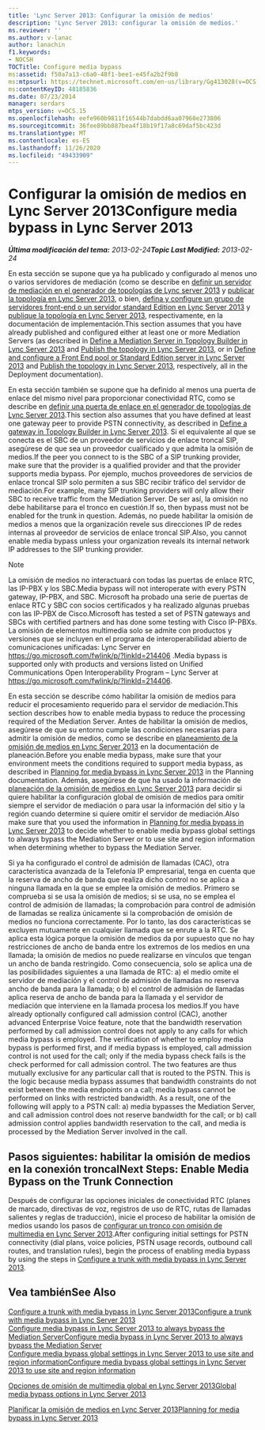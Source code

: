 ```yaml
---
title: 'Lync Server 2013: Configurar la omisión de medios'
description: 'Lync Server 2013: configurar la omisión de medios.'
ms.reviewer: ''
ms.author: v-lanac
author: lanachin
f1.keywords:
- NOCSH
TOCTitle: Configure media bypass
ms:assetid: f50a7a13-c6a0-48f1-bee1-e45fa2b2f9b8
ms:mtpsurl: https://technet.microsoft.com/en-us/library/Gg413028(v=OCS.15)
ms:contentKeyID: 48185836
ms.date: 07/23/2014
manager: serdars
mtps_version: v=OCS.15
ms.openlocfilehash: eefe960b9811f16544b7dabdd6aa07960e273806
ms.sourcegitcommit: 36fee89bb887bea4f18b19f17a8c69daf5bc423d
ms.translationtype: MT
ms.contentlocale: es-ES
ms.lasthandoff: 11/26/2020
ms.locfileid: "49433909"
---
```

# <a name="configure-media-bypass-in-lync-server-2013"></a><span data-ttu-id="0db31-103">Configurar la omisión de medios en Lync Server 2013</span><span class="sxs-lookup"><span data-stu-id="0db31-103">Configure media bypass in Lync Server 2013</span></span>

<div data-xmlns="http://www.w3.org/1999/xhtml">

<div class="topic" data-xmlns="http://www.w3.org/1999/xhtml" data-msxsl="urn:schemas-microsoft-com:xslt" data-cs="https://msdn.microsoft.com/">

<div data-asp="https://msdn2.microsoft.com/asp">



</div>

<div id="mainSection">

<div id="mainBody"><span data-ttu-id="0db31-104">

<span> </span></span><span class="sxs-lookup"><span data-stu-id="0db31-104">

<span> </span></span></span>

<span data-ttu-id="0db31-105">_**Última modificación del tema:** 2013-02-24_</span><span class="sxs-lookup"><span data-stu-id="0db31-105">_**Topic Last Modified:** 2013-02-24_</span></span>

<span data-ttu-id="0db31-106">En esta sección se supone que ya ha publicado y configurado al menos uno o varios servidores de mediación (como se describe en [definir un servidor de mediación en el generador de topologías de Lync server 2013](lync-server-2013-define-a-mediation-server-in-topology-builder.md) y [publicar la topología en Lync Server 2013](lync-server-2013-publish-the-topology.md), o bien, [defina y configure un grupo de servidores front-end o un servidor standard Edition en Lync Server 2013](lync-server-2013-define-and-configure-a-front-end-pool-or-standard-edition-server.md) y [publique la topología en Lync Server 2013](lync-server-2013-publish-the-topology.md), respectivamente, en la documentación de implementación.</span><span class="sxs-lookup"><span data-stu-id="0db31-106">This section assumes that you have already published and configured either at least one or more Mediation Servers (as described in [Define a Mediation Server in Topology Builder in Lync Server 2013](lync-server-2013-define-a-mediation-server-in-topology-builder.md) and [Publish the topology in Lync Server 2013](lync-server-2013-publish-the-topology.md), or in [Define and configure a Front End pool or Standard Edition server in Lync Server 2013](lync-server-2013-define-and-configure-a-front-end-pool-or-standard-edition-server.md) and [Publish the topology in Lync Server 2013](lync-server-2013-publish-the-topology.md), respectively, all in the Deployment documentation).</span></span>

<span data-ttu-id="0db31-107">En esta sección también se supone que ha definido al menos una puerta de enlace del mismo nivel para proporcionar conectividad RTC, como se describe en [definir una puerta de enlace en el generador de topologías de Lync Server 2013](lync-server-2013-define-a-gateway-in-topology-builder.md).</span><span class="sxs-lookup"><span data-stu-id="0db31-107">This section also assumes that you have defined at least one gateway peer to provide PSTN connectivity, as described in [Define a gateway in Topology Builder in Lync Server 2013](lync-server-2013-define-a-gateway-in-topology-builder.md).</span></span> <span data-ttu-id="0db31-108">Si el equivalente al que se conecta es el SBC de un proveedor de servicios de enlace troncal SIP, asegúrese de que sea un proveedor cualificado y que admita la omisión de medios.</span><span class="sxs-lookup"><span data-stu-id="0db31-108">If the peer you connect to is the SBC of a SIP trunking provider, make sure that the provider is a qualified provider and that the provider supports media bypass.</span></span> <span data-ttu-id="0db31-109">Por ejemplo, muchos proveedores de servicios de enlace troncal SIP solo permiten a sus SBC recibir tráfico del servidor de mediación.</span><span class="sxs-lookup"><span data-stu-id="0db31-109">For example, many SIP trunking providers will only allow their SBC to receive traffic from the Mediation Server.</span></span> <span data-ttu-id="0db31-110">De ser así, la omisión no debe habilitarse para el tronco en cuestión.</span><span class="sxs-lookup"><span data-stu-id="0db31-110">If so, then bypass must not be enabled for the trunk in question.</span></span> <span data-ttu-id="0db31-111">Además, no puede habilitar la omisión de medios a menos que la organización revele sus direcciones IP de redes internas al proveedor de servicios de enlace troncal SIP.</span><span class="sxs-lookup"><span data-stu-id="0db31-111">Also, you cannot enable media bypass unless your organization reveals its internal network IP addresses to the SIP trunking provider.</span></span>

<div>


> [!NOTE]  
> <span data-ttu-id="0db31-112">La omisión de medios no interactuará con todas las puertas de enlace RTC, las IP-PBX y los SBC.</span><span class="sxs-lookup"><span data-stu-id="0db31-112">Media bypass will not interoperate with every PSTN gateway, IP-PBX, and SBC.</span></span> <span data-ttu-id="0db31-113">Microsoft ha probado una serie de puertas de enlace RTC y SBC con socios certificados y ha realizado algunas pruebas con las IP-PBX de Cisco.</span><span class="sxs-lookup"><span data-stu-id="0db31-113">Microsoft has tested a set of PSTN gateways and SBCs with certified partners and has done some testing with Cisco IP-PBXs.</span></span> <span data-ttu-id="0db31-114">La omisión de elementos multimedia solo se admite con productos y versiones que se incluyen en el programa de interoperabilidad abierto de comunicaciones unificadas: Lync Server en <A href="https://go.microsoft.com/fwlink/p/?linkid=214406">https://go.microsoft.com/fwlink/p/?linkId=214406</A> .</span><span class="sxs-lookup"><span data-stu-id="0db31-114">Media bypass is supported only with products and versions listed on Unified Communications Open Interoperability Program – Lync Server at <A href="https://go.microsoft.com/fwlink/p/?linkid=214406">https://go.microsoft.com/fwlink/p/?linkId=214406</A>.</span></span>



</div>

<span data-ttu-id="0db31-115">En esta sección se describe cómo habilitar la omisión de medios para reducir el procesamiento requerido para el servidor de mediación.</span><span class="sxs-lookup"><span data-stu-id="0db31-115">This section describes how to enable media bypass to reduce the processing required of the Mediation Server.</span></span> <span data-ttu-id="0db31-116">Antes de habilitar la omisión de medios, asegúrese de que su entorno cumple las condiciones necesarias para admitir la omisión de medios, como se describe en [planeamiento de la omisión de medios en Lync Server 2013](lync-server-2013-planning-for-media-bypass.md) en la documentación de planeación.</span><span class="sxs-lookup"><span data-stu-id="0db31-116">Before you enable media bypass, make sure that your environment meets the conditions required to support media bypass, as described in [Planning for media bypass in Lync Server 2013](lync-server-2013-planning-for-media-bypass.md) in the Planning documentation.</span></span> <span data-ttu-id="0db31-117">Además, asegúrese de que ha usado la información de [planeación de la omisión de medios en Lync Server 2013](lync-server-2013-planning-for-media-bypass.md) para decidir si quiere habilitar la configuración global de omisión de medios para omitir siempre el servidor de mediación o para usar la información del sitio y la región cuando determine si quiere omitir el servidor de mediación.</span><span class="sxs-lookup"><span data-stu-id="0db31-117">Also make sure that you used the information in [Planning for media bypass in Lync Server 2013](lync-server-2013-planning-for-media-bypass.md) to decide whether to enable media bypass global settings to always bypass the Mediation Server or to use site and region information when determining whether to bypass the Mediation Server.</span></span>

<span data-ttu-id="0db31-p104">Si ya ha configurado el control de admisión de llamadas (CAC), otra característica avanzada de la Telefonía IP empresarial, tenga en cuenta que la reserva de ancho de banda que realiza dicho control no se aplica a ninguna llamada en la que se emplee la omisión de medios. Primero se comprueba si se usa la omisión de medios; si se usa, no se emplea el control de admisión de llamadas; la comprobación para control de admisión de llamadas se realiza únicamente si la comprobación de omisión de medios no funciona correctamente. Por lo tanto, las dos características se excluyen mutuamente en cualquier llamada que se enrute a la RTC. Se aplica esta lógica porque la omisión de medios da por supuesto que no hay restricciones de ancho de banda entre los extremos de los medios en una llamada; la omisión de medios no puede realizarse en vínculos que tengan un ancho de banda restringido. Como consecuencia, solo se aplica una de las posibilidades siguientes a una llamada de RTC: a) el medio omite el servidor de mediación y el control de admisión de llamadas no reserva ancho de banda para la llamada; o b) el control de admisión de llamadas aplica reserva de ancho de banda para la llamada y el servidor de mediación que interviene en la llamada procesa los medios.</span><span class="sxs-lookup"><span data-stu-id="0db31-p104">If you have already optionally configured call admission control (CAC), another advanced Enterprise Voice feature, note that the bandwidth reservation performed by call admission control does not apply to any calls for which media bypass is employed. The verification of whether to employ media bypass is performed first, and if media bypass is employed, call admission control is not used for the call; only if the media bypass check fails is the check performed for call admission control. The two features are thus mutually exclusive for any particular call that is routed to the PSTN. This is the logic because media bypass assumes that bandwidth constraints do not exist between the media endpoints on a call; media bypass cannot be performed on links with restricted bandwidth. As a result, one of the following will apply to a PSTN call: a) media bypasses the Mediation Server, and call admission control does not reserve bandwidth for the call; or b) call admission control applies bandwidth reservation to the call, and media is processed by the Mediation Server involved in the call.</span></span>

<div>

## <a name="next-steps-enable-media-bypass-on-the-trunk-connection"></a><span data-ttu-id="0db31-123">Pasos siguientes: habilitar la omisión de medios en la conexión troncal</span><span class="sxs-lookup"><span data-stu-id="0db31-123">Next Steps: Enable Media Bypass on the Trunk Connection</span></span>

<span data-ttu-id="0db31-124">Después de configurar las opciones iniciales de conectividad RTC (planes de marcado, directivas de voz, registros de uso de RTC, rutas de llamadas salientes y reglas de traducción), inicie el proceso de habilitar la omisión de medios usando los pasos de [configurar un tronco con omisión de multimedia en Lync Server 2013](lync-server-2013-configure-a-trunk-with-media-bypass.md).</span><span class="sxs-lookup"><span data-stu-id="0db31-124">After configuring initial settings for PSTN connectivity (dial plans, voice policies, PSTN usage records, outbound call routes, and translation rules), begin the process of enabling media bypass by using the steps in [Configure a trunk with media bypass in Lync Server 2013](lync-server-2013-configure-a-trunk-with-media-bypass.md).</span></span>

</div>

<div>

## <a name="see-also"></a><span data-ttu-id="0db31-125">Vea también</span><span class="sxs-lookup"><span data-stu-id="0db31-125">See Also</span></span>


[<span data-ttu-id="0db31-126">Configure a trunk with media bypass in Lync Server 2013</span><span class="sxs-lookup"><span data-stu-id="0db31-126">Configure a trunk with media bypass in Lync Server 2013</span></span>](lync-server-2013-configure-a-trunk-with-media-bypass.md)  
[<span data-ttu-id="0db31-127">Configure media bypass in Lync Server 2013 to always bypass the Mediation Server</span><span class="sxs-lookup"><span data-stu-id="0db31-127">Configure media bypass in Lync Server 2013 to always bypass the Mediation Server</span></span>](lync-server-2013-configure-media-bypass-to-always-bypass-the-mediation-server.md)  
[<span data-ttu-id="0db31-128">Configure media bypass global settings in Lync Server 2013 to use site and region information</span><span class="sxs-lookup"><span data-stu-id="0db31-128">Configure media bypass global settings in Lync Server 2013 to use site and region information</span></span>](lync-server-2013-configure-media-bypass-global-settings-to-use-site-and-region-information.md)  


[<span data-ttu-id="0db31-129">Opciones de omisión de multimedia global en Lync Server 2013</span><span class="sxs-lookup"><span data-stu-id="0db31-129">Global media bypass options in Lync Server 2013</span></span>](lync-server-2013-global-media-bypass-options.md)  


[<span data-ttu-id="0db31-130">Planificar la omisión de medios en Lync Server 2013</span><span class="sxs-lookup"><span data-stu-id="0db31-130">Planning for media bypass in Lync Server 2013</span></span>](lync-server-2013-planning-for-media-bypass.md)  
  

<span data-ttu-id="0db31-131"></div>

</div>

<span> </span>

</div>

</div>

</span><span class="sxs-lookup"><span data-stu-id="0db31-131"></div>

</div>

<span> </span>

</div>

</div>

</span></span></div>

